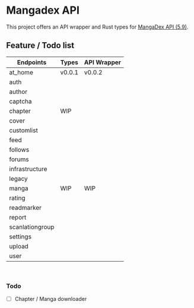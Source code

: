# Mangadex API

This project offers an API wrapper and Rust types for [MangaDex API (5.9)](https://api.mangadex.org/docs/redoc.html).

## Feature / Todo list

| Endpoints       | Types  | API Wrapper |
| --------------- | ------ | ----------- |
| at_home         | v0.0.1 | v0.0.2      |
| auth            |        |             |
| author          |        |             |
| captcha         |        |             |
| chapter         | WIP    |             |
| cover           |        |             |
| customlist      |        |             |
| feed            |        |             |
| follows         |        |             |
| forums          |        |             |
| infrastructure  |        |             |
| legacy          |        |             |
| manga           | WIP    | WIP         |
| rating          |        |             |
| readmarker      |        |             |
| report          |        |             |
| scanlationgroup |        |             |
| settings        |        |             |
| upload          |        |             |
| user            |        |             |

<br/>

### Todo
- [ ] Chapter / Manga downloader

